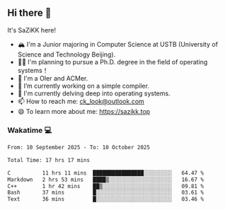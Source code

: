 ## Hi there 👋

It's SaZiKK here!

- 🏔️ I'm a Junior majoring in Computer Science  at USTB (University of Science and Technology Beijing).
- 🧑‍🎓 I'm planning to pursue a Ph.D. degree in the field of operating systems！
- 🚀 I'm a OIer and ACMer.
- 🔭 I’m currently working on a simple compiler.
- 🌱 I'm currently delving deep into operating systems.
- 📫 How to reach me: ck_look@outlook.com
- 😄 To learn more about me: https://sazikk.top

  
<!--
**SaZiKK/SaZiKK** is a ✨ _special_ ✨ repository because its `README.md` (this file) appears on your GitHub profile.

Here are some ideas to get you started:

- 🔭 I’m currently working on ...
- 🌱 I’m currently learning ...
- 👯 I’m looking to collaborate on ...
- 🤔 I’m looking for help with ...
- 💬 Ask me about ...
- 📫 How to reach me: ...
- 😄 Pronouns: ...
- ⚡ Fun fact: ...
-->

### Wakatime 💻

<!--START_SECTION:waka-->

```txt
From: 10 September 2025 - To: 10 October 2025

Total Time: 17 hrs 17 mins

C          11 hrs 11 mins  ████████████████░░░░░░░░░   64.47 %
Markdown   2 hrs 53 mins   ████▒░░░░░░░░░░░░░░░░░░░░   16.67 %
C++        1 hr 42 mins    ██▒░░░░░░░░░░░░░░░░░░░░░░   09.81 %
Bash       37 mins         █░░░░░░░░░░░░░░░░░░░░░░░░   03.61 %
Text       36 mins         █░░░░░░░░░░░░░░░░░░░░░░░░   03.46 %
```

<!--END_SECTION:waka-->
